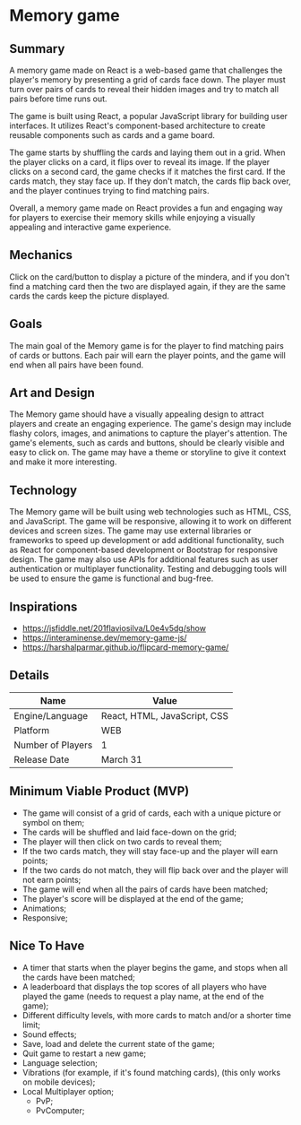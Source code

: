 # Memory game

## Summary

A memory game made on React is a web-based game that challenges the player's memory by presenting a grid of cards face down. The player must turn over pairs of cards to reveal their hidden images and try to match all pairs before time runs out.

The game is built using React, a popular JavaScript library for building user interfaces. It utilizes React's component-based architecture to create reusable components such as cards and a game board.

The game starts by shuffling the cards and laying them out in a grid. When the player clicks on a card, it flips over to reveal its image. If the player clicks on a second card, the game checks if it matches the first card. If the cards match, they stay face up. If they don't match, the cards flip back over, and the player continues trying to find matching pairs.

Overall, a memory game made on React provides a fun and engaging way for players to exercise their memory skills while enjoying a visually appealing and interactive game experience.

## Mechanics

Click on the card/button to display a picture of the mindera, and if you don't find a matching card then the two are displayed again, if they are the same cards the cards keep the picture displayed.

## Goals

The main goal of the Memory game is for the player to find matching pairs of cards or buttons. Each pair will earn the player points, and the game will end when all pairs have been found. 

## Art and Design

The Memory game should have a visually appealing design to attract players and create an engaging experience. The game's design may include flashy colors, images, and animations to capture the player's attention. The game's elements, such as cards and buttons, should be clearly visible and easy to click on. The game may have a theme or storyline to give it context and make it more interesting.

## Technology

The Memory game will be built using web technologies such as HTML, CSS, and JavaScript. The game will be responsive, allowing it to work on different devices and screen sizes. The game may use external libraries or frameworks to speed up development or add additional functionality, such as React for component-based development or Bootstrap for responsive design. The game may also use APIs for additional features such as user authentication or multiplayer functionality. Testing and debugging tools will be used to ensure the game is functional and bug-free.

## Inspirations

- https://jsfiddle.net/201flaviosilva/L0e4v5dg/show
- https://interaminense.dev/memory-game-js/
- https://harshalparmar.github.io/flipcard-memory-game/

## Details

| Name | Value |
| --- | --- |
| Engine/Language | React, HTML, JavaScript, CSS |
| Platform | WEB |
| Number of Players | 1 |
| Release Date | March 31 |

## Minimum Viable Product (MVP)

- The game will consist of a grid of cards, each with a unique picture or symbol on them;
- The cards will be shuffled and laid face-down on the grid;
- The player will then click on two cards to reveal them;
- If the two cards match, they will stay face-up and the player will earn points;
- If the two cards do not match, they will flip back over and the player will not earn points;
- The game will end when all the pairs of cards have been matched;
- The player's score will be displayed at the end of the game;
- Animations;
- Responsive;

## Nice To Have

- A timer that starts when the player begins the game, and stops when all the cards have been matched;
- A leaderboard that displays the top scores of all players who have played the game (needs to request a play name, at the end of the game);
- Different difficulty levels, with more cards to match and/or a shorter time limit;
- Sound effects;
- Save, load and delete the current state of the game;
- Quit game to restart a new game;
- Language selection;
- Vibrations (for example, if it's found matching cards), (this only works on mobile devices);
- Local Multiplayer option;
  - PvP;
  - PvComputer;

